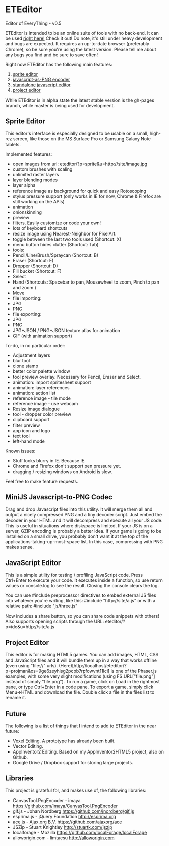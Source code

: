 # ETEditor
Editor of EveryThing - v0.5

ETEditor is intended to be an online suite of tools with no back-end.
It can be used [right here!](http://felipemanga.github.io/eteditor) Check it out!
Do note, it's still under heavy development and bugs are expected. It requires an up-to-date browser (preferably Chrome), so be sure you're using the latest version.
Please tell me about any bugs you find and be sure to save often!

Right now ETEditor has the following main features:
 1. [sprite editor](#spriteeditor)
 2. [javascript-as-PNG encoder](#minijs)
 3. [standalone javascript editor](#jsedit)
 4. [project editor](#projectedit)

While ETEditor is in alpha state the latest stable version is the gh-pages branch, while master is being used for development.

## <a id="spriteeditor"></a> Sprite Editor
This editor's interface is especially designed to be usable on a small, high-rez
screen, like those on the MS Surface Pro or Samsung Galaxy Note tablets.

Implemented features:
- open images from url: eteditor/?p=sprite&u=http://site/image.jpg
- custom brushes with scaling
- unlimited raster layers
- layer blending modes
- layer alpha
- reference image as background for quick and easy Rotoscoping
- stylus pressure support (only works in IE for now, Chrome & Firefox are still working on the APIs)
- animation
 - onionskinning
 - preview
- filters. Easily customize or code your own!
- lots of keyboard shortcuts
- resize image using Nearest-Neighbor for PixelArt.
- toggle between the last two tools used (Shortcut: X)
- menu button hides clutter (Shortcut: Tab)
- tools:
 - Pencil/Line/Brush/Spraycan (Shortcut: B)
 - Eraser (Shortcut: E)
 - Dropper (Shortcut: D)
 - Fill bucket (Shortcut: F)
 - Select
 - Hand (Shortcuts: Spacebar to pan, Mousewheel to zoom, Pinch to pan and zoom )
 - Move
- file importing:
 - JPG
 - PNG
- file exporting:
 - JPG
 - PNG
 - JPG+JSON / PNG+JSON texture atlas for animation
 - GIF (with animation support)

To-do, in no particular order:
 - Adjustment layers
 - blur tool
 - clone stamp
 - better color palette window
 - tool preview overlay. Necessary for Pencil, Eraser and Select.
 - animation: import spritesheet support
 - animation: layer references
 - animation: action list
 - reference image - tile mode
 - reference image - use webcam
 - Resize image dialogue
 - tool - dropper color preview
 - clipboard support
 - filter preview
 - app icon and logo
 - text tool
 - left-hand mode

Known issues:
 - Stuff looks blurry in IE. Because IE.
 - Chrome and Firefox don't support pen pressure yet.
 - dragging / resizing windows on Android is slow.

Feel free to make feature requests.

## <a id="minijs"></a> MiniJS Javascript-to-PNG Codec
Drag and drop Javascript files into this utility. It will merge them all and
output a nicely compressed PNG and a tiny decoder script. Just embed the decoder
in your HTML and it will decompress and execute all your JS code.
This is useful in situations where diskspace is limited. If your JS is on a
server, GZIP encoding is probably a better idea. If your game is going to be
installed on a small drive, you probably don't want it at the top of the applications-taking-up-most-space list. In this case, compressing with PNG makes sense.

## <a id="jsedit"></a> JavaScript Editor
This is a simple utility for testing / profiling JavaScript code.
Press Ctrl+Enter to execute your code. It executes inside a function, so use return values or console.log to see the result. Closing the console clears the log.

You can use #include preprocessor directives to embed external JS files into whatever you're writing, like this: #include "http://site/a.js"
or with a relative path: #include "js/three.js"

Now includes a share button, so you can share code snippets with others! Also supports opening scripts through the URL: eteditor/?p=ide&u=http://site/a.js


## <a id="projectedit"></a> Project Editor
This editor is for making HTML5 games. You can add images, HTML, CSS and JavaScript files and it will bundle them up in a way that works offline (even using "file://" urls).
(Here)[http://localhost/eteditor/?p=projman&os=9ge6zeyhisg2pcpb7rpfowvnt11lci] is one of the Phaser.js examples, with some very slight modifications (using FS.URL["file.png"]
instead of simply "file.png").
To run a game, click on Load in the rightmost pane, or type Ctrl+Enter in a code pane.
To export a game, simply click Menu->HTML and download the file.
Double click a file in the files list to rename it.


## Future
The following is a list of things that I intend to add to ETEditor in the near future:
- Voxel Editing. A prototype has already been built.
- Vector Editing.
- AppInventor2 Editing. Based on my AppInventor2HTML5 project, also on Github.
- Google Drive / Dropbox support for storing large projects.

## Libraries
This project is grateful for, and makes use of, the following libraries:
- CanvasTool.PngEncoder - imaya https://github.com/imaya/CanvasTool.PngEncoder
- gif.js - Johan Nordberg https://github.com/jnordberg/gif.js
- esprima.js - jQuery Foundation http://esprima.org
- ace.js - Ajax.org B.V. https://github.com/ajaxorg/ace
- JSZip - Stuart Knightley http://stuartk.com/jszip
- localforage - Mozilla https://github.com/localForage/localForage
- alloworigin.com - limtaesu http://alloworigin.com
